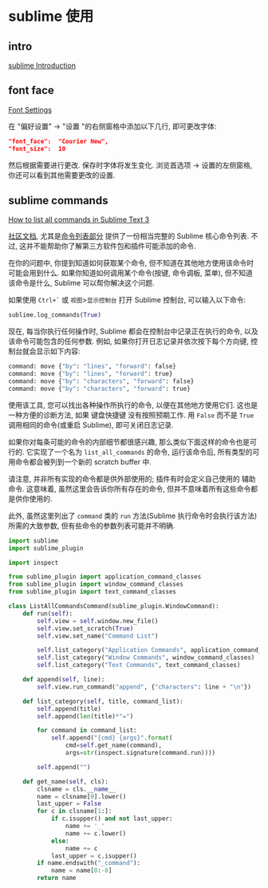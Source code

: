 # sublime 使用

## intro

[sublime Introduction](https://docs.sublimetext.io/guide/#history)

## font face

[Font Settings](https://www.sublimetext.com/docs/font.html)

在 "偏好设置" -> "设置 "的右侧窗格中添加以下几行, 即可更改字体:

```json
"font_face":  "Courier New",
"font_size":  10
```

然后根据需要进行更改. 保存时字体将发生变化.
浏览首选项 -> 设置的左侧窗格, 你还可以看到其他需要更改的设置.

## sublime commands

[How to list all commands in Sublime Text 3](https://stackoverflow.com/questions/48656430/how-to-list-all-commands-in-sublime-text-3)

[社区文档](https://docs.sublimetext.io/),
尤其是[命令列表部分](https://docs.sublimetext.io/reference/commands.html)
提供了一份相当完整的 Sublime 核心命令列表.
不过, 这并不能帮助你了解第三方软件包和插件可能添加的命令.

在你的问题中, 你提到知道如何获取某个命令,
但不知道在其他地方使用该命令时可能会用到什么.
如果你知道如何调用某个命令(按键, 命令调板, 菜单),
但不知道该命令是什么, Sublime 可以帮你解决这个问题.

如果使用 `` Ctrl+` `` 或 `视图`>`显示控制台` 打开 Sublime 控制台, 可以输入以下命令:

```python
sublime.log_commands(True)
```

现在, 每当你执行任何操作时, Sublime 都会在控制台中记录正在执行的命令,
以及该命令可能包含的任何参数.
例如, 如果你打开日志记录并依次按下每个方向键, 控制台就会显示如下内容:

```python
command: move {"by": "lines", "forward": false}
command: move {"by": "lines", "forward": true}
command: move {"by": "characters", "forward": false}
command: move {"by": "characters", "forward": true}
```

使用该工具, 您可以找出各种操作所执行的命令, 以便在其他地方使用它们.
这也是一种方便的诊断方法, 如果 键盘快捷键 没有按照预期工作.
用 `False` 而不是 `True` 调用相同的命令(或重启 Sublime), 即可关闭日志记录.

如果你对每条可能的命令的内部细节都很感兴趣, 那么类似下面这样的命令也是可行的.
它实现了一个名为 `list_all_commands` 的命令, 运行该命令后,
所有类型的可用命令都会被列到一个新的 scratch buffer 中.

请注意, 并非所有实现的命令都是供外部使用的; 插件有时会定义自己使用的 辅助命令.
这意味着, 虽然这里会告诉你所有存在的命令, 但并不意味着所有这些命令都是供你使用的.

此外, 虽然这里列出了 `command` 类的 `run` 方法(Sublime 执行命令时会执行该方法)所需的大致参数,
但有些命令的参数列表可能并不明确.

```python
import sublime
import sublime_plugin

import inspect

from sublime_plugin import application_command_classes
from sublime_plugin import window_command_classes
from sublime_plugin import text_command_classes

class ListAllCommandsCommand(sublime_plugin.WindowCommand):
    def run(self):
        self.view = self.window.new_file()
        self.view.set_scratch(True)
        self.view.set_name("Command List")

        self.list_category("Application Commands", application_command_classes)
        self.list_category("Window Commands", window_command_classes)
        self.list_category("Text Commands", text_command_classes)

    def append(self, line):
        self.view.run_command("append", {"characters": line + "\n"})

    def list_category(self, title, command_list):
        self.append(title)
        self.append(len(title)*"=")

        for command in command_list:
            self.append("{cmd} {args}".format(
                cmd=self.get_name(command),
                args=str(inspect.signature(command.run))))

        self.append("")

    def get_name(self, cls):
        clsname = cls.__name__
        name = clsname[0].lower()
        last_upper = False
        for c in clsname[1:]:
            if c.isupper() and not last_upper:
                name += '_'
                name += c.lower()
            else:
                name += c
            last_upper = c.isupper()
        if name.endswith("_command"):
            name = name[0:-8]
        return name
```
